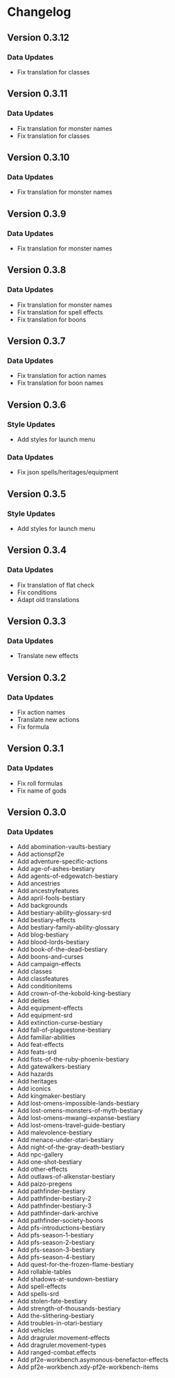 # Changelog

## Version 0.3.12

### Data Updates

-   Fix translation for classes

## Version 0.3.11

### Data Updates

-   Fix translation for monster names
-   Fix translation for classes

## Version 0.3.10

### Data Updates

-   Fix translation for monster names

## Version 0.3.9

### Data Updates

-   Fix translation for monster names

## Version 0.3.8

### Data Updates

-   Fix translation for monster names
-   Fix translation for spell effects
-   Fix translation for boons

## Version 0.3.7

### Data Updates

-   Fix translation for action names
-   Fix translation for boon names

## Version 0.3.6

### Style Updates

-   Add styles for launch menu

### Data Updates

-   Fix json spells/heritages/equipment

## Version 0.3.5

### Style Updates

-   Add styles for launch menu

## Version 0.3.4

### Data Updates

-   Fix translation of flat check
-   Fix conditions
-   Adapt old translations

## Version 0.3.3

### Data Updates

-   Translate new effects

## Version 0.3.2

### Data Updates

-   Fix action names
-   Translate new actions
-   Fix formula

## Version 0.3.1

### Data Updates

-   Fix roll formulas
-   Fix name of gods


## Version 0.3.0

### Data Updates

-   Add abomination-vaults-bestiary
-   Add actionspf2e
-   Add adventure-specific-actions
-   Add age-of-ashes-bestiary
-   Add agents-of-edgewatch-bestiary
-   Add ancestries
-   Add ancestryfeatures
-   Add april-fools-bestiary
-   Add backgrounds
-   Add bestiary-ability-glossary-srd
-   Add bestiary-effects
-   Add bestiary-family-ability-glossary
-   Add blog-bestiary
-   Add blood-lords-bestiary
-   Add book-of-the-dead-bestiary
-   Add boons-and-curses
-   Add campaign-effects
-   Add classes
-   Add classfeatures
-   Add conditionitems
-   Add crown-of-the-kobold-king-bestiary
-   Add deities
-   Add equipment-effects
-   Add equipment-srd
-   Add extinction-curse-bestiary
-   Add fall-of-plaguestone-bestiary
-   Add familiar-abilities
-   Add feat-effects
-   Add feats-srd
-   Add fists-of-the-ruby-phoenix-bestiary
-   Add gatewalkers-bestiary
-   Add hazards
-   Add heritages
-   Add iconics
-   Add kingmaker-bestiary
-   Add lost-omens-impossible-lands-bestiary
-   Add lost-omens-monsters-of-myth-bestiary
-   Add lost-omens-mwangi-expanse-bestiary
-   Add lost-omens-travel-guide-bestiary
-   Add malevolence-bestiary
-   Add menace-under-otari-bestiary
-   Add night-of-the-gray-death-bestiary
-   Add npc-gallery
-   Add one-shot-bestiary
-   Add other-effects
-   Add outlaws-of-alkenstar-bestiary
-   Add paizo-pregens
-   Add pathfinder-bestiary
-   Add pathfinder-bestiary-2
-   Add pathfinder-bestiary-3
-   Add pathfinder-dark-archive
-   Add pathfinder-society-boons
-   Add pfs-introductions-bestiary
-   Add pfs-season-1-bestiary
-   Add pfs-season-2-bestiary
-   Add pfs-season-3-bestiary
-   Add pfs-season-4-bestiary
-   Add quest-for-the-frozen-flame-bestiary
-   Add rollable-tables
-   Add shadows-at-sundown-bestiary
-   Add spell-effects
-   Add spells-srd
-   Add stolen-fate-bestiary
-   Add strength-of-thousands-bestiary
-   Add the-slithering-bestiary
-   Add troubles-in-otari-bestiary
-   Add vehicles
-   Add dragruler.movement-effects
-   Add dragruler.movement-types
-   Add ranged-combat.effects
-   Add pf2e-workbench.asymonous-benefactor-effects
-   Add pf2e-workbench.xdy-pf2e-workbench-items